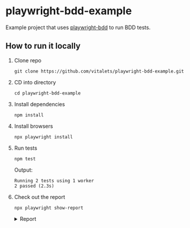 # playwright-bdd-example

Example project that uses [playwright-bdd](https://github.com/vitalets/playwright-bdd) to run BDD tests.

## How to run it locally

1. Clone repo
   ```
   git clone https://github.com/vitalets/playwright-bdd-example.git
   ```

2. CD into directory
   ```
   cd playwright-bdd-example
   ```

2. Install dependencies
   ```
   npm install
   ```

3. Install browsers
   ```
   npx playwright install
   ```

4. Run tests
   ```
   npm test
   ```
   Output:
   ```
   Running 2 tests using 1 worker
   2 passed (2.3s)
   ```

5. Check out the report
   ```
   npx playwright show-report
   ```
   <details>
     <summary>Report</summary>
     <img width="80%" src="https://github.com/vitalets/playwright-bdd/assets/1473072/4e2e4803-118a-40bd-a583-7dbe93b9ffd2"/>
   </details>